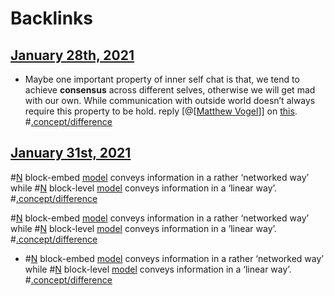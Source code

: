 
# Backlinks
## [January 28th, 2021](<January 28th, 2021.md>)
- Maybe one important property of inner self chat is that, we tend to achieve **consensus** across different selves, otherwise we will get mad with our own. While communication with outside world doesn’t always require this property to be hold. reply [@[[Matthew Vogel](<../@[[Matthew Vogel.md>)]] on [this](((XEO7RXlX2))). #[.concept/difference](<../.concept/difference.md>)

## [January 31st, 2021](<January 31st, 2021.md>)
#[N](<../N.md>) block-embed [model](<../model.md>) conveys information in a rather ‘networked way’ while #[N](<../N.md>) block-level [model](<../model.md>) conveys information in a ‘linear way’. #[.concept/difference](<../.concept/difference.md>)

#[N](<../N.md>) block-embed [model](<../model.md>) conveys information in a rather ‘networked way’ while #[N](<../N.md>) block-level [model](<../model.md>) conveys information in a ‘linear way’. #[.concept/difference](<../.concept/difference.md>)

- #[N](<../N.md>) block-embed [model](<../model.md>) conveys information in a rather ‘networked way’ while #[N](<../N.md>) block-level [model](<../model.md>) conveys information in a ‘linear way’. #[.concept/difference](<../.concept/difference.md>)

